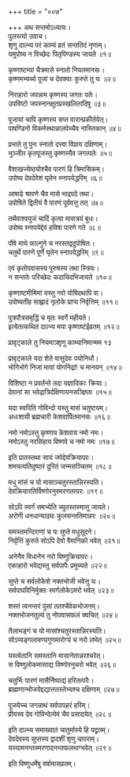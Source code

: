 +++
title = "००७"

+++
अथ सप्तमोऽध्यायः।  
पुलस्त्यो उवाच।  
शृणु दाल्भ्य परं काम्यं व्रतं सन्ततिदं नृणाम्।  
यमुपोष्य न विच्छेदः पितृपिण्डस्य जायते ॥१॥

कृष्णाष्टम्यां चैत्रमासे स्नातो नियतमानसः।  
कृष्णमभ्यर्च्य पूजां च देवक्याः कुरुते तु यः ॥२॥

निराहारो जपन्नाम कृष्णस्य जगतः पतेः।  
उपविष्टो जपस्नानक्षुतप्रस्खलितादिषु ॥३॥

पूजायां चापि कृष्णस्य सप्त वारान्प्रकीर्तयेत्।  
पाषण्डिनो विकर्मस्थान्नालपेच्चैव नास्तिकान् ॥४॥

प्रभाते तु पुनः स्नातो दत्त्वा विप्राय दक्षिणाम्।  
भुञ्जीत कृतपूजस्तु कृष्णस्यैव जगत्पतेः ॥५॥

वैशाखज्येष्ठयोश्चैव पारणं हि त्रिमासिकम्।  
उपोष्य देवदेवेशं घृतेन स्नापयेद्धरिम् ॥६॥

आषाढे श्रावणे चैव मासे भाद्रपदे तथा।  
उपोषिते द्वितीयं वै पारणं पूर्ववत्तु तत् ॥७॥

तथैवाश्वयुजं चादिं कृत्वा मासत्रयं बुधः।  
उपोष्य स्नापयेद्देवं हविषा पारणे गते ॥८॥

पौषे माघे फाल्गुने च नरस्तद्वदुपोषितः।  
चतुर्थे पारणे पूर्णे घृतेन स्नापयेद्धरिम् ॥९॥

एवं कृतोपवासस्य पुरुषस्य तथा स्त्रियः।  
न सन्ततेः परिच्छेदः कदाचिदभिजायते ॥१०॥

कृष्णाष्टमीमिमां यस्तु नरो योषिदथापि वा।  
उपोष्यतीह साह्लादं नृलोके प्राप्य निर्वृत्तिम् ॥११॥

पुत्रपौत्रसमृद्धिं च मृतः स्वर्गे महीयते।  
इत्येतत्कथितं दाल्भ्य मया कृष्णाष्टंईव्रतम् ॥१२॥

प्रावृट्काले तु नियमाञ्शृणु काम्यानिमान्मम १३   

प्रावृट्काले यदा शेते वासुदेवः पयोनिधौ।  
भोगिभोगे निजां मायां योगनिद्रां\! च मानयन् ॥१४॥

विशिष्टा न प्रवर्तन्ते तदा यज्ञादिकाः क्रियाः।  
देवानां सा भवेद्रात्रिर्दक्षिणायनसञ्ज्ञिता ॥१५॥

यदा स्वपिति गोविन्दो यस्तु मासं चतुष्टयम्।  
अधःशायी ब्रह्मचारी केशवार्पितमानसः ॥१६॥

नमो नमोऽस्तु कृष्णाय केशवाय नमो नमः।  
नमोऽस्तु नरसिंहाय विष्णवे च नमो नमः ॥१७॥

इति प्रातस्तथा सायं जपेद्देवक्रियापरः।  
शमयत्यतिदुष्पारं दुरितं जन्मसञ्चितम् ॥१८॥

मधु मांसं च यो मासाञ्चतुरस्तान्निरस्यति।  
देवक्रियारतिर्विष्णोरनुस्मरणतत्परः ॥१९॥

सोऽपि स्वर्गं समभ्येति च्युतस्तस्मात्तु जायते।  
अरोगी धनधान्याढ्यः कुलसन्ततिमान्नरः ॥२०॥

समस्तमन्दिराणां च यः सुप्ते मधुसूदने।  
निर्वृत्तिं कुरुते सोऽपि देवो वैमानिको भवेत् ॥२१॥

अनेनैव विधानेन नरो विष्णुक्रियापरः।  
एकाहारो भवेद्यस्तु सर्वपापैः प्रमुच्यते ॥२२॥

सुप्ते च सर्वलोकेशे नक्तभोजी भवेत्तु यः।  
सर्वपापविनिर्मुक्तः स्वर्गलोकेऽमरो भवेत् ॥२३॥

शस्तं त्वनन्तरं पुंसां ततश्चैवेकभोजनम्।  
नक्तभोजनतुल्यं तु नोपवासफलं क्वचित् ॥२४॥

तैलाभङ्गं च यो मासांश्चतुरस्तान्निरस्यति।  
सोऽप्यङ्गलावण्यगुणमारोग्यं च नरो लभेत् ॥२५॥

यस्त्वेतानि समस्तानि मासानेतान्नरश्चरेत्।  
स विष्णुलोकमासाद्य विष्णोरनुचरो भवेत् ॥२६॥

चतुर्भिः पारणं मासैर्निष्पाद्यं हरितत्परैः।  
ब्राह्मणान्भोजयेद्दद्यात्ततस्तेभ्यश्च दक्षिणाम् ॥२७॥

पूजयेच्च जगन्नाथं सर्वपापहरं हरिम्।  
प्रीयस्व देव गोविन्देत्येवं चैव प्रसादयेत् ॥२८॥

इति दाल्भ्य समाख्यातं चातुर्मास्ये हि यद्व्रतम्।  
देवदेवस्य सुप्तस्य द्वादशीं शृणु चापराम्।  
यस्यामनन्तस्मरणादनन्तफलभाग्भवेत् ॥२९॥

इति विष्णुधर्मेषु वर्षामासव्रतम्।  
